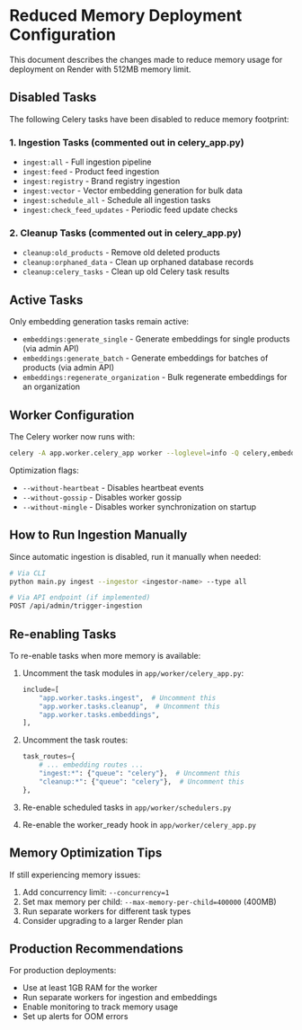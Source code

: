 # Reduced Memory Deployment Configuration

This document describes the changes made to reduce memory usage for deployment on Render with 512MB memory limit.

## Disabled Tasks

The following Celery tasks have been disabled to reduce memory footprint:

### 1. Ingestion Tasks (commented out in celery_app.py)
- `ingest:all` - Full ingestion pipeline
- `ingest:feed` - Product feed ingestion  
- `ingest:registry` - Brand registry ingestion
- `ingest:vector` - Vector embedding generation for bulk data
- `ingest:schedule_all` - Schedule all ingestion tasks
- `ingest:check_feed_updates` - Periodic feed update checks

### 2. Cleanup Tasks (commented out in celery_app.py)
- `cleanup:old_products` - Remove old deleted products
- `cleanup:orphaned_data` - Clean up orphaned database records
- `cleanup:celery_tasks` - Clean up old Celery task results

## Active Tasks

Only embedding generation tasks remain active:
- `embeddings:generate_single` - Generate embeddings for single products (via admin API)
- `embeddings:generate_batch` - Generate embeddings for batches of products (via admin API)
- `embeddings:regenerate_organization` - Bulk regenerate embeddings for an organization

## Worker Configuration

The Celery worker now runs with:
```bash
celery -A app.worker.celery_app worker --loglevel=info -Q celery,embeddings_high,embeddings_bulk --without-heartbeat --without-gossip --without-mingle
```

Optimization flags:
- `--without-heartbeat` - Disables heartbeat events
- `--without-gossip` - Disables worker gossip 
- `--without-mingle` - Disables worker synchronization on startup

## How to Run Ingestion Manually

Since automatic ingestion is disabled, run it manually when needed:

```bash
# Via CLI
python main.py ingest --ingestor <ingestor-name> --type all

# Via API endpoint (if implemented)
POST /api/admin/trigger-ingestion
```

## Re-enabling Tasks

To re-enable tasks when more memory is available:

1. Uncomment the task modules in `app/worker/celery_app.py`:
   ```python
   include=[
       "app.worker.tasks.ingest",  # Uncomment this
       "app.worker.tasks.cleanup",  # Uncomment this
       "app.worker.tasks.embeddings",
   ],
   ```

2. Uncomment the task routes:
   ```python
   task_routes={
       # ... embedding routes ...
       "ingest:*": {"queue": "celery"},  # Uncomment this
       "cleanup:*": {"queue": "celery"},  # Uncomment this
   },
   ```

3. Re-enable scheduled tasks in `app/worker/schedulers.py`

4. Re-enable the worker_ready hook in `app/worker/celery_app.py`

## Memory Optimization Tips

If still experiencing memory issues:

1. Add concurrency limit: `--concurrency=1`
2. Set max memory per child: `--max-memory-per-child=400000` (400MB)
3. Run separate workers for different task types
4. Consider upgrading to a larger Render plan

## Production Recommendations

For production deployments:
- Use at least 1GB RAM for the worker
- Run separate workers for ingestion and embeddings
- Enable monitoring to track memory usage
- Set up alerts for OOM errors